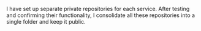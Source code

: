 I have set up separate private repositories for each service. After testing and confirming their functionality, I consolidate all these repositories into a single folder and keep it public.
